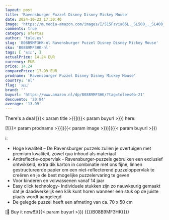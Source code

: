 ```yaml
---
layout: post
title: 'Ravensburger Puzzel Disney Disney Mickey Mouse'
date: 2024-10-22 17:30:40
image: 'https://m.media-amazon.com/images/I/515Fzvia66L._SL500_._SL400_.jpg'
comments: true
category: ofertas
author: 'tole.es'
slug: 'B08B9MF3HK-nl Ravensburger Puzzel Disney Disney Mickey Mouse'
sku: 'B08B9MF3HK-nl'
tags: [ '🇳🇱', ]
actualPrice: 14.24 EUR
currency: EUR
price: 14.24
comparePrice: 17.99 EUR
prodname: 'Ravensburger Puzzel Disney Disney Mickey Mouse'
country: 'nl'
flag: '🇳🇱'
brand: ''
buyurl: 'https://www.amazon.nl/dp/B08B9MF3HK/?tag=tolees0b-21'
descuento: '20.84'
average: '13.99'
---
```


There's a deal [{{< param title >}}]({{< param buyurl >}})  here:

[![{{< param prodname >}}]({{< param image >}})]({{< param buyurl >}})

ℹ️:

- Hoge kwaliteit – De Ravensburger puzzels zullen je overtuigen met premium kwaliteit, zowel qua inhoud als materiaal
- Antireflectie-oppervlak - Ravensburger-puzzels gebruiken een exclusief ontwikkeld, extra dik karton in combinatie met ons fijne, linnen gestructureerde papier om een ​​niet-reflecterend puzzeloppervlak te creëren en je de best mogelijke puzzelervaring te geven
- Voor kinderen en volwassenen vanaf 14 jaar
- Easy click technology- Individuele stukken zijn zo nauwkeurig gemaakt dat je daadwerkelijk een klik kunt horen wanneer een stuk op de juiste plaats wordt aangelegd
- De gelegde puzzel heeft een afmeting van ca. 70 x 50 cm

[🛒 Buy it now!!]({{< param buyurl >}})
{{<world>}}B08B9MF3HK{{</world>}}
